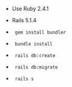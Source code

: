 - Use Ruby 2.4.1
- Rails 5.1.4

- ` gem install bundler`
- ` bundle install`
- ` rails db:create`
- ` rails db:migrate`
- ` rails s`
